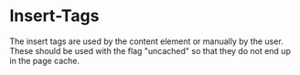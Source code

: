 # Insert-Tags

The insert tags are used by the content element or manually by the user. 
These should be used with the flag "uncached" so that they do not end up in the page cache.
